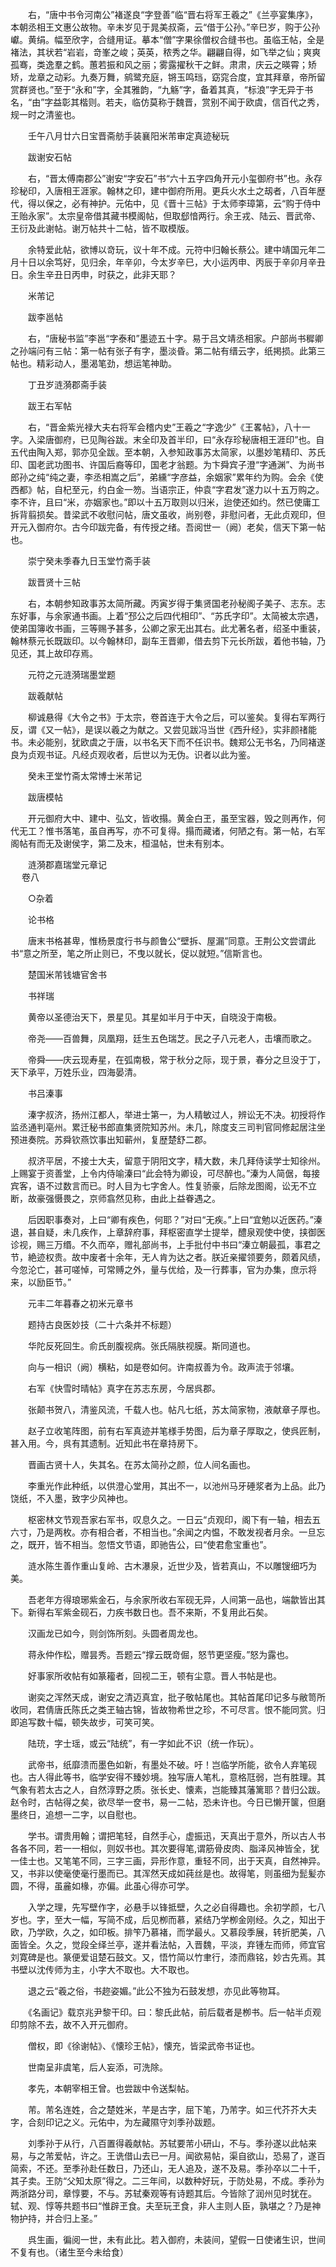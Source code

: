 <!-- { "loadSidebar": true } -->
　　右，“唐中书令河南公”褚遂良“字登善”临“晋右将军王羲之”《兰亭宴集序》，本朝丞相王文惠公故物。辛未岁见于晁美叔斋，云“借于公孙。”辛巳岁，购于公孙巘。黄绢。幅至欣字，合缝用证。摹本“僧”字果徐僧权合缝书也。虽临王帖，全是褚法，其状若“岩岩，竒峯之峻；英英，秾秀之华。翩翩自得，如飞举之仙；爽爽孤骞，类逸羣之鹤。蕙若振和风之丽；雾露擢秋干之鲜。肃肃，庆云之暎霄；矫矫，龙章之动彩。九奏万舞，鹓鹭充庭，锵玉鸣珰，窈窕合度，宜其拜章，帝所留赏群贤也。”至于“永和”字，全其雅韵，“九觞”字，备着其真，“标浪”字无异于书名，“由”字益彰其楷则。若夫，临仿莫称于魏晋，赏别不闻于欧虞，信百代之秀，规一时之清鉴也。

　　壬午八月廿六日宝晋斋舫手装襄阳米芾审定真迹秘玩

　　跋谢安石帖

　　右，“晋太傅南郡公”谢安“字安石”书“六十五字四角开元小玺御府书”也。永存珍秘印，入唐相王涯家。翰林之印，建中御府所用。更兵火水土之刼者，八百年歴代，得以保之，必有神护。元佑中，见《晋十三帖》于太师李璋第，云“购于侍中王贻永家”。太宗皇帝借其藏书模阁帖，但取郄愔两行。余王戎、陆云、晋武帝、王衍及此谢帖。谢万帖共十二帖，皆不取模版。

　　余特爱此帖，欲博以竒玩，议十年不成。元符中归翰长蔡公。建中靖国元年二月十日以余笃好，见归余，年辛卯，今太岁辛巳，大小运丙申、丙辰于辛卯月辛丑日。余生辛丑日丙申，时获之，此非天耶？

　　米芾记

　　跋李邕帖

　　右，“唐秘书监”李邕“字泰和”墨迹五十字。易于吕文靖丞相家。户部尚书穉卿之孙端问有三帖：第一帖有张子有字，墨淡昏。第二帖有缙云字，纸掲损。此第三帖也。精彩动人，墨渴笔劲，想运笔神助。

　　丁丑岁涟漪郡斋手装

　　跋王右军帖

　　右，“晋金紫光禄大夫右将军会稽内史”王羲之“字逸少”《王畧帖》，八十一字。入梁唐御府，已见陶谷跋。末全印及首半印，曰“永存珍秘唐相王涯印”也。自五代由陶入郑，郭亦见全跋。至本朝，入参知政事苏太简家，以墨妙笔精印、苏氏印、国老武功图书、许国后裔等印，国老才翁题。为卞舜宾子澄“字通渊”、为尚书郎孙之纯“纯之妻，李丞相嵩之后”，弟纁“字彦益，余姻家”累年约为购。会余《使西都》帖，自杞至元，约白金一笏。当语宗正，仲袁“字君发”遂力以十五万购之。李不许，且曰“米，亦姻家也。”即以十五万取则以归米，迨使还如约。然已使庸工拆背翦损矣。昔梁武不收慰问帖，唐文虽收，尚别卷，非慰问者，无此贞观印，但开元入御府尔。古今印跋完备，有传授之绪。吾阅世一（阙）老矣，信天下第一帖也。

　　崇宁癸未季春九日玉堂竹斋手装

　　跋晋贤十三帖

　　右，本朝参知政事苏太简所藏。丙寅岁得于集贤国老孙秘阁子美子、志东。志东好事，与余家通书画。上着“邳公之后四代相印”、“苏氏字印”。太简被太宗遇，使弟国簿收书画，三等赐予甚多，公卿之家无出其右。此尤著名者，绍圣中重装，翰林蔡元长既跋印。以今翰林印，副车王晋卿，借去剪下元长所跋，着他书轴，乃见还，其上故印存焉。

　　元符之元涟漪瑞墨堂题

　　跋羲献帖

　　柳诚悬得《大令之书》于太宗，卷首连于大令之后，可以鉴矣。复得右军两行反，谓《又一帖》，是误以羲之为献之。又尝见跋冯当世《西升经》，实非颜禇能书。未必能别，犹欧虞之于唐，以书名天下而不任识书。魏郑公无书名，乃同褚遂良为贞观书证。凡经贞观收者，后世以为无伪。识者以此为鉴。

　　癸未玊堂竹斋太常博士米芾记

　　跋唐模帖

　　开元御府大中、建中、弘文，皆收搨。黄金白玊，虽至宝器，毁之则再作，何代无工？惟书落笔，虽自再写，亦不可复得。搨而藏诸，何陋之有。第一帖，右军阁帖有而无及谢侯字，第二及末，桓温帖，世未有别本。

　　涟漪郡嘉瑞堂元章记  
　 
卷八

　　○杂着

　　论书格

　　唐末书格甚卑，惟杨景度行书与颜鲁公“壁拆、屋漏”同意。王荆公文尝谓此书“意之所至，笔之所止则已，不曳以就长，促以就短。”信斯言也。

　　楚国米芾钱塘官舍书

　　书祥瑞

　　黄帝以圣德治天下，景星见。其星如半月于中天，自晓没于南极。

　　帝尧——百兽舞，凤凰翔，廷生五色瑞芝。民之子八元老人，击壤而歌之。

　　帝舜——庆云现寿星，在弧南极，常于秋分之际，现于景，春分之旦没于丁，天下承平，万姓乐业，四海晏清。

　　书吕溱事

　　溱字叔济，扬州江都人，举进士第一，为人精敏过人，辨讼无不决。初授将作监丞通判亳州。累迁秘书郎直集贤院知苏州。未几，除度支三司判官同修起居注坐预进奏院。苏舜钦燕饮事出知蕲州，复歴楚舒二郡。

　　叔济平居，不接士大夫，留意于阴阳文字，精大数，未几拜侍读学士知徐州。上赐宴于资善堂，上令内侍喻溱曰“此会特为卿设，可尽醉也。”溱为人简倨，每接宾客，语不过数言而已。时人目为七字舍人。性复骄豪，后除龙图阁，讼无不立断，故豪强慑畏之，京师翕然见称，由此上益眷遇之。

　　后因职事奏对，上曰“卿有疾色，何耶？”对曰“无疾。”上曰“宜勉以近医药。”溱退，甚自疑，未几疾作，上章辞府事，拜枢密直学士提举，醴泉观使中使，挟御医诊视，赐三万缗。不久而卒，赠礼部尚书，上手批付中书曰“溱立朝最孤，事君之节，絶迹权贵。故中废者十余年，无人肯为达之者。朕近亲擢领要务，颇着风绩，今忽沦亡，甚可嗟悼，可常赙之外，量与优给，及一行葬事，官为办集，庶示将来，以励臣节。”

　　元丰二年暮春之初米元章书

　　题持古良医妙技（二十六条并不标题）

　　华陀反死回生。俞氏剖腹视病。张氏隔肤视膜。斯同道也。

　　向与一相识（阙）横粘，如是卷如何。许南叔善为令。政声流于邻壤。

　　右军《快雪时晴帖》真字在苏志东房，今居呉郡。

　　张颠书贺八，清鉴风流，千载人也。帖凡七纸，苏太简家物，液献章子厚也。

　　赵子立收笔阵图，前有右军真迹并笔様手势图，后为章子厚取之，使呉匠制，甚入用。今，呉有其遗制。近知此书在章持房下。

　　晋画古贤十人，失其名。在苏太简孙之颜，位人间名画也。

　　李重光作此种纸，以供澄心堂用，其出不一，以池州马牙硾浆者为上品。此乃饶纸，不入墨，致字少风神也。

　　枢密林文节观吾家右军书，叹息久之。一日云“贞观印，阁下有一轴，相去五六寸，乃是两枚。亦有相合者，不相当也。”余闻之内愠，不敢发视者月余。一旦忘之，既开，皆不相当。忽悟文节语，即驰告公，曰“使君愈宝重也”。

　　涟水陈生善作重山复岭、古木瀑泉，近世少及，皆若真山，不以雕锼细巧为美。

　　吾老年方得琅琊紫金石，与余家所收右军砚无异，人间第一品也，端歙皆出其下。新得右军紫金砚石，力疾书数日也。吾不来斯，不复用此石矣。

　　汉画龙已如今，则剑饰所刻。头圆者周龙也。

　　蒋永仲作松，赠昙秀。吾题云“撑云既竒倔，怒节更坚瘦。”怒为露也。

　　好事家所收帖有如篆籕者，回视二王，顿有尘意。晋人书帖是也。

　　谢奕之浑然天成，谢安之清迈真宜，批子敬帖尾也。其帖首尾印记多与敝笥所收同，君倩唐氏陈氏之类玊轴古锦，皆故物希世之珍，不可尽言。恨不能同赏。归即追写数十幅，顿失故步，可笑可笑。

　　陆珫，字士瑶，或云“陆统”，有一字如此不识（统一作玩）。

　　武帝书，纸靡溃而墨色如新，有墨处不破。吁！岂临学所能，欲令人弃笔砚也。古人得此等书，临学安得不臻妙境。独写唐人笔札，意格尫弱，岂有胜理。其气象有若太古之人，自然淳野之质。张长史、懐素，岂能臻其藩篱耶？昔归公跋。赵令时，古帖得之矣，欲尽举一奁书，易一二帖，恐未许也。今日已懒开箧，但磨墨终日，追想一二字，以自慰也。

　　学书。谓贵用翰；谓把笔轻，自然手心，虚振迅，天真出于意外，所以古人书各各不同，若一一相似，则奴书也。其次要得笔,谓筋骨皮肉、脂泽风神皆全，犹一佳士也。又笔笔不同，三字三画，异形作意，重轻不同，出于天真，自然神异。又，书非以使毫使毫行墨而已。其浑然天成如莼丝是也。故得笔，则虽细为髭髪亦圆，不得，虽麄如椽，亦偏。此虽心得亦可学。

　　入学之理，先写壁作字，必悬手以锋抵壁，久之必自得趣也。余初学颜，七八岁也。字，至大一幅，写简不成，后见栁而慕，紧结乃学栁金刚经。久之，知出于欧，乃学欧，久之，如印板。排笇乃慕褚，而学最乆。又慕段季展，转折肥美，八面皆全。久之，觉段全绎兰亭，遂并看法帖，入晋魏，平淡，弃锺左而师，师宜官刘寛碑是也。篆便爱诅楚石鼓文。又，悟竹简以竹聿行，漆而鼎铭，妙古先焉。其书壁以沈传师为主，小字大不取也。大不取也。

　　退之云“羲之俗，书趂姿媚。”此公不独为石鼓发想，亦见此等物耳。

　　《名画记》载京兆尹黎干印。曰：黎氏此帖，前后载者是栁书。后一帖半贞观印剪除不去，故不入开元御府。

　　僧权，即《徐谢帖》、《懐珍王帖》，懐充，皆梁武帝书证也。

　　世南呈非虞笔，后人妄添，可洗除。

　　孝先，本朝宰相王曾。也尝跋中令送梨帖。

　　芾。芾名连姓，合之楚姓米，芊是古字，屈下笔，乃芾字。如三代芥芥大夫字，合刻印记之义。元佑中，为左藏隰守刘季孙跋题。

　　刘季孙于从行，八百置得羲献帖。苏轼要芾小研山，不与。季孙遂以此帖来易，与之芾爱帖，许之。王诜借山去已一月。闻欲易帖，渠自欲山，恐易了，遂百简索，不还。至季孙赴任数日，乃还山，无人追及，遂不及易。季孙卒以二十千，其子卖。王防“父知太原”得之。二三年间，以数种好玩，于防处易，不成。季孙为两浙路分司，章惇要，不与。苏轼秦观等有诗题其后。今皆除了润州见时犹在。轼、观、惇等共题书曰“惟辟玊食。夫至玩玊食，非人主则人臣，孰堪之？乃是神物护持，并合归上圣。”

　　呉生画，徧阅一世，未有此比。若入御府，未装间，望假一日使诸生识，世间不复有也。（诸生至今未给食）

